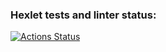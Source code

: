 ### Hexlet tests and linter status:
[![Actions Status](https://github.com/alex-pol/frontent-testing-react-project-lvl1/workflows/hexlet-check/badge.svg)](https://github.com/alex-pol/frontent-testing-react-project-lvl1/actions)